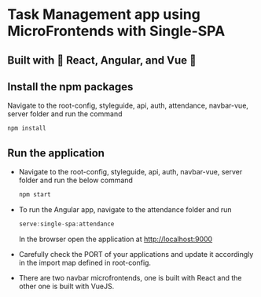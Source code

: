 # Task Management app using MicroFrontends with Single-SPA

## Built with :dizzy: React, Angular, and Vue :dizzy:

## Install the npm packages

Navigate to the root-config, styleguide, api, auth, attendance, navbar-vue, server folder and run the command

```js
npm install
```

## Run the application

- Navigate to the root-config, styleguide, api, auth, navbar-vue, server folder and run the below command

  ```js
  npm start
  ```

- To run the Angular app, navigate to the attendance folder and run

  ```js
  serve:single-spa:attendance
  ```

  In the browser open the application at <http://localhost:9000>

- Carefully check the PORT of your applications and update it accordingly in the import map defined in root-config.

- There are two navbar microfrontends, one is built with React and the other one is built with VueJS.
